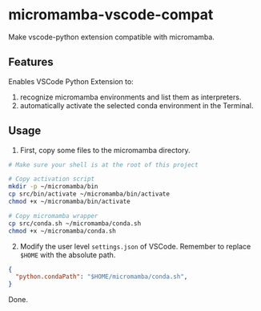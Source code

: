 # micromamba-vscode-compat
Make vscode-python extension compatible with micromamba.

## Features

Enables VSCode Python Extension to: 
1. recognize micromamba environments and list them as interpreters.
2. automatically activate the selected conda environment in the Terminal.

## Usage

1. First, copy some files to the micromamba directory.

```bash
# Make sure your shell is at the root of this project

# Copy activation script
mkdir -p ~/micromamba/bin
cp src/bin/activate ~/micromamba/bin/activate
chmod +x ~/micromamba/bin/activate

# Copy micromamba wrapper
cp src/conda.sh ~/micromamba/conda.sh
chmod +x ~/micromamba/conda.sh

```

2. Modify the user level `settings.json` of VSCode.
Remember to replace `$HOME` with the absolute path.

```json
{
  "python.condaPath": "$HOME/micromamba/conda.sh",
}
```

Done.
